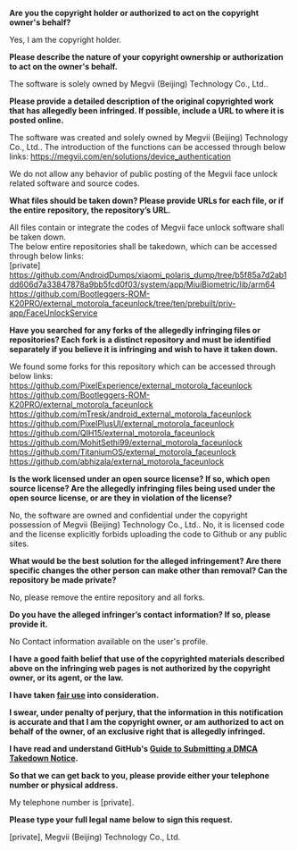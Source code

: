 **Are you the copyright holder or authorized to act on the copyright owner's behalf?**

Yes, I am the copyright holder.

**Please describe the nature of your copyright ownership or authorization to act on the owner's behalf.**

The software is solely owned by Megvii (Beijing) Technology Co., Ltd..

**Please provide a detailed description of the original copyrighted work that has allegedly been infringed. If possible, include a URL to where it is posted online.**

The software was created and solely owned by Megvii (Beijing) Technology Co., Ltd.. The introduction of the functions can be accessed through below links: https://megvii.com/en/solutions/device_authentication

We do not allow any behavior of public posting of the Megvii face unlock related software and source codes.

**What files should be taken down? Please provide URLs for each file, or if the entire repository, the repository’s URL.**

All files contain or integrate the codes of Megvii face unlock software shall be taken down.  
The below entire repositories shall be takedown, which can be accessed through below links:  
[private]  
https://github.com/AndroidDumps/xiaomi_polaris_dump/tree/b5f85a7d2ab1dd606d7a33847878a9bb5fcd0f03/system/app/MiuiBiometric/lib/arm64  
https://github.com/Bootleggers-ROM-K20PRO/external_motorola_faceunlock/tree/ten/prebuilt/priv-app/FaceUnlockService

**Have you searched for any forks of the allegedly infringing files or repositories? Each fork is a distinct repository and must be identified separately if you believe it is infringing and wish to have it taken down.**

We found some forks for this repository which can be accessed through below links:  
https://github.com/PixelExperience/external_motorola_faceunlock  
https://github.com/Bootleggers-ROM-K20PRO/external_motorola_faceunlock  
https://github.com/mTresk/android_external_motorola_faceunlock  
https://github.com/PixelPlusUI/external_motorola_faceunlock  
https://github.com/QIH15/external_motorola_faceunlock  
https://github.com/MohitSethi99/external_motorola_faceunlock  
https://github.com/TitaniumOS/external_motorola_faceunlock  
https://github.com/abhizala/external_motorola_faceunlock  

**Is the work licensed under an open source license? If so, which open source license? Are the allegedly infringing files being used under the open source license, or are they in violation of the license?**

No, the software are owned and confidential under the copyright possession of Megvii (Beijing) Technology Co., Ltd..
No, it is licensed code and the license explicitly forbids uploading the code to Github or any public sites.

**What would be the best solution for the alleged infringement? Are there specific changes the other person can make other than removal? Can the repository be made private?**

No, please remove the entire repository and all forks.

**Do you have the alleged infringer’s contact information? If so, please provide it.**

No Contact information available on the user's profile.

**I have a good faith belief that use of the copyrighted materials described above on the infringing web pages is not authorized by the copyright owner, or its agent, or the law.**

**I have taken <a href="https://www.lumendatabase.org/topics/22">fair use</a> into consideration.**

**I swear, under penalty of perjury, that the information in this notification is accurate and that I am the copyright owner, or am authorized to act on behalf of the owner, of an exclusive right that is allegedly infringed.**

**I have read and understand GitHub's <a href="https://help.github.com/articles/guide-to-submitting-a-dmca-takedown-notice/">Guide to Submitting a DMCA Takedown Notice</a>.**

**So that we can get back to you, please provide either your telephone number or physical address.**

My telephone number is [private].

**Please type your full legal name below to sign this request.**

[private], Megvii (Beijing) Technology Co., Ltd.
